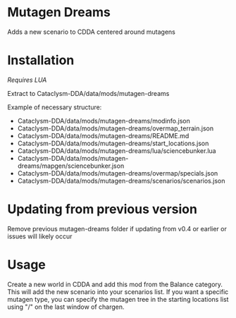 # Mutagen Dreams
Adds a new scenario to CDDA centered around mutagens

# Installation
*Requires LUA*

Extract to Cataclysm-DDA/data/mods/mutagen-dreams

Example of necessary structure:

* Cataclysm-DDA/data/mods/mutagen-dreams/modinfo.json
* Cataclysm-DDA/data/mods/mutagen-dreams/overmap_terrain.json
* Cataclysm-DDA/data/mods/mutagen-dreams/README.md
* Cataclysm-DDA/data/mods/mutagen-dreams/start_locations.json
* Cataclysm-DDA/data/mods/mutagen-dreams/lua/sciencebunker.lua
* Cataclysm-DDA/data/mods/mutagen-dreams/mapgen/sciencebunker.json
* Cataclysm-DDA/data/mods/mutagen-dreams/overmap/specials.json
* Cataclysm-DDA/data/mods/mutagen-dreams/scenarios/scenarios.json

# Updating from previous version
Remove previous mutagen-dreams folder if updating from v0.4 or earlier or issues will likely occur

# Usage
Create a new world in CDDA and add this mod from the Balance category. This will add the new scenario into your scenarios list. If you want a specific mutagen type, you can specify the mutagen tree in the starting locations list using "/" on the last window of chargen.
